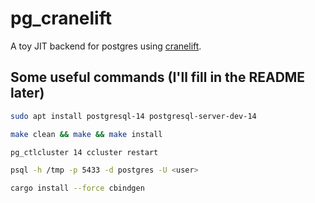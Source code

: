 # pg_cranelift

A toy JIT backend for postgres using [cranelift](https://cranelift.dev/).

## Some useful commands (I'll fill in the README later)

```bash
sudo apt install postgresql-14 postgresql-server-dev-14
```

```bash
make clean && make && make install
```

```bash
pg_ctlcluster 14 ccluster restart
```

```bash
psql -h /tmp -p 5433 -d postgres -U <user>
```

```bash
cargo install --force cbindgen
```
